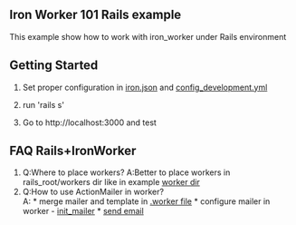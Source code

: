## Iron Worker 101 Rails example

This example show how to work with iron_worker under Rails environment

## Getting Started

1. Set proper configuration in [iron.json](https://github.com/iron-io/iron_worker_rails_example/blob/master/iron.json) and [config_development.yml](https://github.com/iron-io/iron_worker_rails_example/blob/master/config_development.yml)

2. run 'rails s'

3. Go to http://localhost:3000 and test

## FAQ Rails+IronWorker
1.  Q:Where to place workers?
    A:Better to place workers in rails_root/workers dir like in example [worker dir](https://github.com/iron-io/iron_worker_rails_example/tree/master/workers)
    <br/>
2.  Q:How to use ActionMailer in worker? <br/>
    A:  *   merge mailer and template in [.worker file](https://github.com/iron-io/iron_worker_rails_example/blob/master/workers/simple_mailer_worker.worker)
        *   configure mailer in worker - [init_mailer](https://github.com/iron-io/iron_worker_rails_example/blob/master/workers/simple_mailer_worker.rb#L7)
        *   [send email](https://github.com/iron-io/iron_worker_rails_example/blob/master/workers/simple_mailer_worker.rb#L29)

